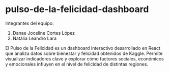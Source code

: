 # pulso-de-la-felicidad-dashboard

Integrantes del equipo:
1. Danae Joceline Cortes López
2. Natália Leandro Lara

El Pulso de la Felicidad es un dashboard interactivo desarrollado en React que analiza datos sobre bienestar y felicidad obtenidos de Kaggle. Permite visualizar indicadores clave y explorar cómo factores sociales, económicos y emocionales influyen en el nivel de felicidad de distintas regiones.
